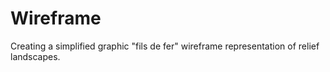 # Wireframe
Creating a simplified graphic "fils de fer" wireframe representation of relief landscapes.
